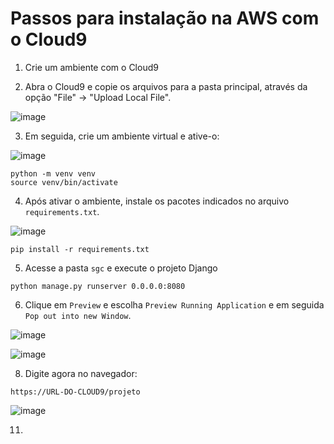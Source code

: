 # Passos para instalação na AWS com o Cloud9

1. Crie um ambiente com o Cloud9

3. Abra o Cloud9 e copie os arquivos para a pasta principal, através da opção "File" -> "Upload Local File". 

![image](https://github.com/user-attachments/assets/d461d27f-fbb7-4b7b-be1a-8bbba5965e38)

3. Em seguida, crie um ambiente virtual e ative-o:

![image](https://github.com/user-attachments/assets/0d1e8927-d6bb-4bc6-8e39-8dae8ec7727c)

```
python -m venv venv
source venv/bin/activate
```
4. Após ativar o ambiente, instale os pacotes indicados no arquivo `requirements.txt`.

![image](https://github.com/user-attachments/assets/e034c6e4-d317-47dd-9220-b529cc1c4fd4)

```
pip install -r requirements.txt 
```

5. Acesse a pasta `sgc` e execute o projeto Django

```
python manage.py runserver 0.0.0.0:8080
```
6. Clique em `Preview` e escolha `Preview Running Application` e em seguida `Pop out into new Window`.

![image](https://github.com/user-attachments/assets/9e8781a7-918f-4df6-9171-995700fd241c)

![image](https://github.com/user-attachments/assets/0724f536-bb1c-4e45-af27-d00068256dff)

8. Digite agora no navegador:

`https://URL-DO-CLOUD9/projeto`

![image](https://github.com/user-attachments/assets/4379f9a3-50a3-47b0-bb5a-ae484786f62e)

11. 
